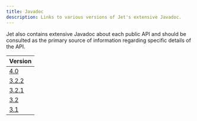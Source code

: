 ```yaml
---
title: Javadoc
description: Links to various versions of Jet's extensive Javadoc.
---
```


Jet also contains extensive Javadoc about each public API and should be
consulted as the primary source of information regarding specific
details of the API.

| Version       |
| ------------- |
| [4.0](https://docs.hazelcast.org/docs/jet/4.0/javadoc/)
| [3.2.2](https://docs.hazelcast.org/docs/jet/3.2.2/javadoc/)
| [3.2.1](https://docs.hazelcast.org/docs/jet/3.2.1/javadoc/)
| [3.2](https://docs.hazelcast.org/docs/jet/3.2/javadoc/)
| [3.1](https://docs.hazelcast.org/docs/jet/3.1/javadoc/)

